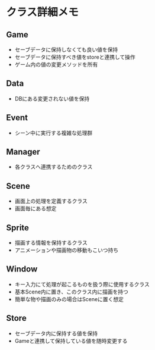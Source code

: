 # クラス詳細メモ
## Game
- セーブデータに保持しなくても良い値を保持
- セーブデータに保持すべき値をstoreと連携して操作
- ゲーム内の値の変更メソッドを所有

## Data
- DBにある変更されない値を保持

## Event
- シーン中に実行する複雑な処理群

## Manager
- 各クラスへ連携するためのクラス

## Scene
- 画面上の処理を定義するクラス
- 画面毎にある想定

## Sprite
- 描画する情報を保持するクラス
- アニメーションや描画物の移動もこいつ持ち

## Window
- キー入力にて処理が起こるものを扱う際に使用するクラス
- 基本Scene内に置き、このクラス内に描画を持つ
- 簡単な物や描画のみの場合はSceneに置く想定

## Store
- セーブデータ内に保持する値を保持
- Gameと連携して保持している値を随時変更する